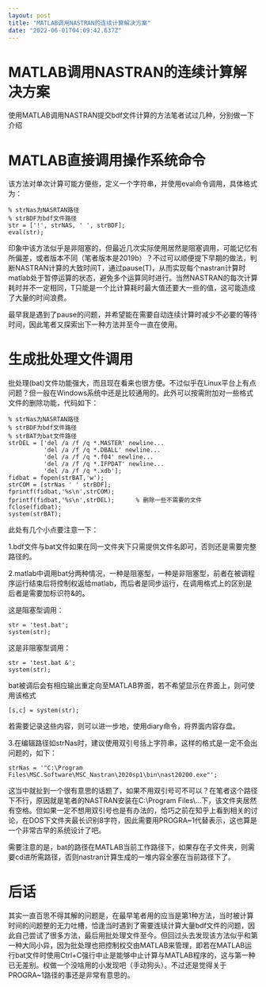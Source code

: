 ```yaml
---
layout: post
title: "MATLAB调用NASTRAN的连续计算解决方案"
date: "2022-06-01T04:09:42.637Z"
---
```

MATLAB调用NASTRAN的连续计算解决方案
========================

使用MATLAB调用NASTRAN提交bdf文件计算的方法笔者试过几种，分别做一下介绍

MATLAB直接调用操作系统命令
================

该方法对单次计算可能方便些，定义一个字符串，并使用eval命令调用，具体格式为：

    % strNas为NASRTAN路径
    % strBDF为bdf文件路径
    str = ['!', strNAS, ' ', strBDF];
    eval(str);
    

印象中该方法似乎是非阻塞的，但最近几次实际使用居然是阻塞调用，可能记忆有所偏差，或者版本不同（笔者版本是2019b）？不过可以顺便提下早期的做法，判断NASTRAN计算的大致时间T，通过pause(T)，从而实现每个nastran计算时matlab处于暂停运算的状态，避免多个运算同时进行。当然NASTRAN的每次计算耗时并不一定相同，T只能是一个比计算耗时最大值还要大一些的值，这可能造成了大量的时间浪费。

最早我是遇到了pause的问题，并希望能在需要自动连续计算时减少不必要的等待时间，因此笔者又探索出下一种方法并至今一直在使用。

生成批处理文件调用
=========

批处理(bat)文件功能强大，而且现在看来也很方便。不过似乎在Linux平台上有点问题？但一般在Windows系统中还是比较通用的。此外可以按需附加对一些格式文件的删除功能，代码如下：

    % strNas为NASRTAN路径
    % strBDF为bdf文件路径
    % strBAT为bat文件路径
    strDEL = ['del /a /f /q *.MASTER' newline...
              'del /a /f /q *.DBALL' newline...
              'del /a /f /q *.f04' newline...
              'del /a /f /q *.IFPDAT' newline...
              'del /a /f /q *.xdb'];
    fidbat = fopen(strBAT,'w');
    strCOM = [strNas ' ' strBDF];
    fprintf(fidbat,'%s\n',strCOM);
    fprintf(fidbat,'%s\n',strDEL);      % 删除一些不需要的文件
    fclose(fidbat);
    system(strBAT);
    

此处有几个小点要注意一下：

1.bdf文件与bat文件如果在同一文件夹下只需提供文件名即可，否则还是需要完整路径的。

2.matlab中调用bat分两种情况，一种是阻塞型，一种是非阻塞型，前者在被调程序运行结束后将控制权返给matlab，而后者是同步运行，在调用格式上的区别是后者是需要加标识符&的。

这是阻塞型调用：

    str = 'test.bat';
    system(str);
    

这是非阻塞型调用：

    str = 'test.bat &';
    system(str);
    

bat被调后会有相应输出重定向至MATLAB界面，若不希望显示在界面上，则可使用该格式

    [s,c] = system(str);
    

若需要记录这些内容，则可以进一步地，使用diary命令，将界面内容存盘。

3.在编辑路径如strNas时，建议使用双引号括上字符串，这样的格式是一定不会出问题的，如下：

    strNas = '"C:\Program Files\MSC.Software\MSC_Nastran\2020sp1\bin\nast20200.exe"';
    

这当中就扯到一个很有意思的话题了，如果不用双引号可不可以？在笔者这个路径下不行，原因就是笔者的NASTRAN安装在C:\\Program Files\\...下，该文件夹居然有空格。但如果一定不想用双引号也是有办法的，恰巧之前在知乎上看到相关的讨论，在DOS下文件夹最长识别8字符，因此需要用PROGRA~1代替表示，这也算是一个非常古早的系统设计了吧。

需要注意的是，bat的路径在MATLAB当前工作路径下，如果存在子文件夹，则需要cd进所需路径，否则nastran计算生成的一堆内容全塞在当前路径下了。

后话
==

其实一直百思不得其解的问题是，在最早笔者用的应当是第1种方法，当时被计算时间的问题整的无力吐槽，恰逢当时遇到了需要连续计算大量bdf文件的问题，因此自己尝试了很多方法，最后用批处理文件至今。但回过头去发现该方法似乎和第一种大同小异，因为批处理也把控制权交由MATLAB来管理，即若在MATLAB运行bat文件时使用Ctrl+C强行中止是能够中止计算与MATLAB程序的，这与第一种已无差别。权做一个没啥用的小发现吧（手动狗头）。不过还是觉得关于PROGRA~1路径的事还是非常有意思的。